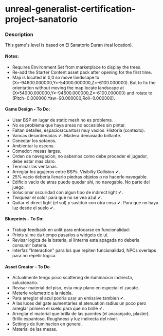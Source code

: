 # unreal-generalist-certification-project-sanatorio

### Description

This game's level is based on El Sanatorio Duran (real location).

#### Notes:

- Requires Environment Set from marketplace to display the trees.
- Re-add the Starter Content asset pack after opening for the first time.
- Map is located in 0,0 so move landscape to (X=-94600.000000,Y=-54000.000000,Z=-6100.000000). But to fix the orientation without moving the map locate landscape at (X=54000.000000,Y=-94600.000000,Z=-6100.000000) and rotate to (Pitch=0.000000,Yaw=90.000000,Roll=0.000000).

#### Game Design - To Do:

* Usar BSP en lugar de static mesh no es problema.
* No es problema que haya areas no accesibles sin pintar.
* Faltan detalles, espacios(cuartos) muy vacios. Historia (contexto).
* Vancas desordenadas ✔. Madera demasiado brillante.
* Conectar los sotanos.
* Ambientar la escena.
* Comedor: mesas largas.
* Orden de navegacion, no sabemos como debe proceder el jugador, debe estar mas claro.
* Terminar las ventanas.
* Arreglar los agujeros entre BSPs. Visibilty Collision ✔.
* 25% vacio deberia llenarlo piedras objetos o no hacerlo navegable.
* Edificio vacio de atras puede quedar ahi, no navegable. No parte del juego.
* Solucionar oscuridad con algun tipo de indirect light ✔.
* Twiquear el color para que no se vea azul ✔.
* Quitar el direct light (el sol) y sustituir con otra cosa ✔. Para que no haya luz desde el suelo ✔.

#### Blueprints - To Do:


* Trabajr feedback en unlit para enfocarse en funcionalidad:
* Prints si me da tiempo pasarlos a widgets de ui.
* Revisar logica de la bateria, si linterna esta apagada no deberia consumir bateria. 
* Interfaz "Interaction" para los que repiten funcionalidad, NPCs overlaps para no repetir logica.

#### Asset Creator - To Do

* Actualmente tengo poco scattering de iluminacion indirecta, solucionarlo.
* Revisar material del piso, esta muy plano en especial el zacate.
* Meterle volumetric a la niebla.
* Para arreglar el azul podria usar un emissive tambien ✔.
* A las luces del gate aumentarles el atenuation radius un poco pero arreglar primero el suelo para que no brille ✔.
* Arreglar el material que brilla de las paredes (el anaranjado, plaster). Brillo espantoso. Roughness y luz indirecta del nivel.
* Settings de iluminacion en general.
* Material de las mesas.

